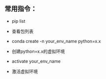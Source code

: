 ## 常用指令：
- pip list 
- 查看包列表

- conda create -n your_env_name python=x.x
- 创建python=x.x的虚拟环境

- activate your_env_name
- 激活虚拟环境